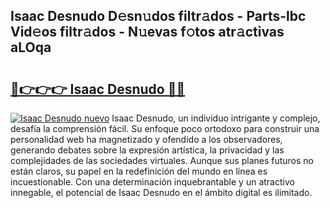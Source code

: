 ## Isaac Desnudo D𝚎sn𝚞dos filtr𝚊dos - Parts-lbc Vid𝚎os filtr𝚊dos - N𝚞evas f𝚘tos atr𝚊ctivas aLOqa

# <h2><a href="http://mbbcyw3.tromn.icu/?c=Isaac+Desnudo">🔗👉👉👉 Isaac Desnudo 🔗🔗</a></h2>

[![Isaac Desnudo nuevo](https://i.imgur.com/pEAQMta.gif)](http://mbbcyw3.tromn.icu/?c=Isaac+Desnudo)
Isaac Desnudo, un individuo intrigante y complejo, desafía la comprensión fácil. Su enfoque poco ortodoxo para construir una personalidad web ha magnetizado y ofendido a los observadores, generando debates sobre la expresión artística, la privacidad y las complejidades de las sociedades virtuales. Aunque sus planes futuros no están claros, su papel en la redefinición del mundo en línea es incuestionable. Con una determinación inquebrantable y un atractivo innegable, el potencial de Isaac Desnudo en el ámbito digital es ilimitado.
